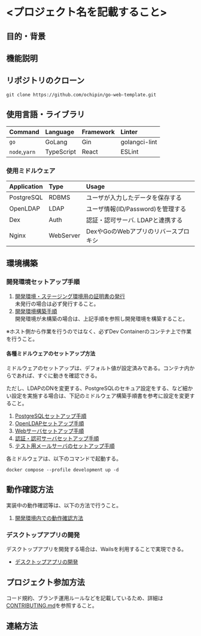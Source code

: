# <プロジェクト名を記載すること>

## 目的・背景
<!-- なぜこのプロジェクトが存在するのか、その主要な目的は何かを簡潔に説明する。 -->
<!-- 記載例:
○○アプリは、シンプルで直感的なタスク管理アプリケーションである。
このアプリを使うことで、ユーザはタスクを作成し、進捗状況をリアルタイムで追跡することができる。
タスクの優先順位付け、締め切りの設定、そしてチームメンバーとの共有機能を備え、効率的なプロジェクト管理をサポートする。-->

## 機能説明
<!-- 主要な機能や特徴を列挙する。 -->
<!-- 記載例:
主な機能は、
  1. タスクの一覧表示機能
  2. 完了済みタスクのアーカイブ機能
  3. チームごとのタスク共有機能
ビジネスや個人のプロジェクトを問わず、タスク管理の効率化を目指しているツールである。 -->

## リポジトリのクローン
<!-- リポジトリのクローン先. プロジェクトに応じて適宜書き換えること! -->
```
git clone https://github.com/ochipin/go-web-template.git
```

## 使用言語・ライブラリ

| Command       | Language   | Framework | Linter        |
|:--            |:--         |:--        |:--            |
| `go`          | GoLang     | Gin       | golangci-lint |
| `node`,`yarn` | TypeScript | React     | ESLint        |

### 使用ミドルウェア

| Application | Type      | Usage |
|:--          |:--        |:--    |
| PostgreSQL  | RDBMS     | ユーザが入力したデータを保存する |
| OpenLDAP    | LDAP      | ユーザ情報(ID/Password)を管理する |
| Dex         | Auth      | 認証・認可サーバ. LDAPと連携する |
| Nginx       | WebServer | DexやGoのWebアプリのリバースプロキシ |

## 環境構築

### 開発環境セットアップ手順
1. [開発環境・ステージング環境用の証明書の発行](/infra/openssl/README.md)  
   未発行の場合は必ず発行すること。
2. [開発環境構築手順](/docs/setup-dev-environment.md)  
   開発環境が未構築の場合は、上記手順を参照し開発環境を構築すること。

※ホスト側から作業を行うのではなく、必ずDev Containerのコンテナ上で作業を行うこと。

#### 各種ミドルウェアのセットアップ方法
ミドルウェアのセットアップは、デフォルト値が設定済みである。コンテナ内からであれば、すぐに動きを確認できる。

ただし、LDAPのDNを変更する、PostgreSQLのセキュア設定をする、など細かい設定を実施する場合は、下記のミドルウェア構築手順書を参考に設定を変更すること。

1. [PostgreSQLセットアップ手順](/infra/postgres/README.md)
2. [OpenLDAPセットアップ手順](/infra/openldap/README.md)
3. [Webサーバセットアップ手順](/infra/nginx/README.md)
4. [認証・認可サーバセットアップ手順](/infra/dex/README.md)
5. [テスト用メールサーバのセットアップ手順](/infra/mailhog/README.md)

各ミドルウェアは、以下のコマンドで起動する。

```
docker compose --profile development up -d
```

<!-- デプロイ先の環境が増えてきたら、下記に追加していく
### [ステージング環境構築手順](docs/setup-staging-environment.md)
### [本番環境構築手順](docs/setup-prod-environment.md) -->

## 動作確認方法
実装中の動作確認等は、以下の方法で行うこと。

 1. [開発環境内での動作確認方法](/docs/dev-verification.md)

### デスクトップアプリの開発
デスクトップアプリを開発する場合は、Wailsを利用することで実現できる。

* [デスクトップアプリの開発](/docs/wails-setup-guide.md)

## プロジェクト参加方法
 コード規約、ブランチ運用ルールなどを記載しているため、詳細は[CONTRIBUTING.md](CONTRIBUTING.md)を参照すること。

## 連絡方法
<!-- Mattermost, Teams, Slack など、連絡手段を記載する -->

